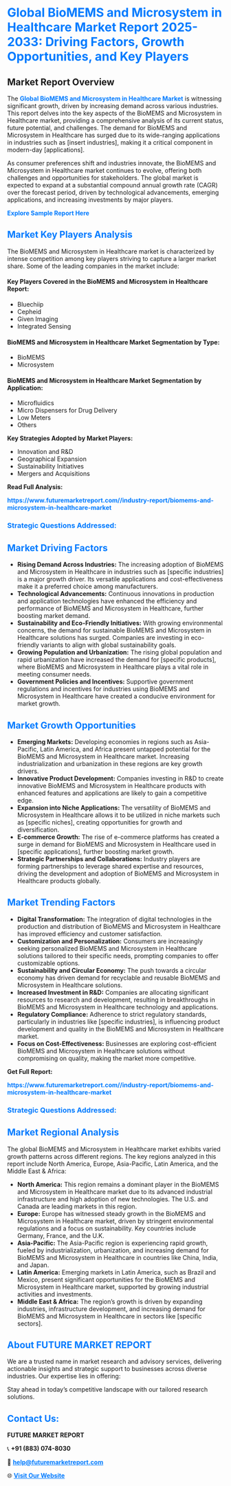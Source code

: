<h1 style="color: #007BFF;">Global BioMEMS and Microsystem in Healthcare Market Report 2025-2033: Driving Factors, Growth Opportunities, and Key Players</h1>

<section id="overview">
<h2>Market Report Overview</h2>
<p>The <a href="https://www.futuremarketreport.com//industry-report/biomems-and-microsystem-in-healthcare-market" style="color: #007BFF; text-decoration: none;"><strong>Global BioMEMS and Microsystem in Healthcare Market</strong></a> is witnessing significant growth, driven by increasing demand across various industries. This report delves into the key aspects of the BioMEMS and Microsystem in Healthcare market, providing a comprehensive analysis of its current status, future potential, and challenges. The demand for BioMEMS and Microsystem in Healthcare has surged due to its wide-ranging applications in industries such as [insert industries], making it a critical component in modern-day [applications].</p>
<p>As consumer preferences shift and industries innovate, the BioMEMS and Microsystem in Healthcare market continues to evolve, offering both challenges and opportunities for stakeholders. The global market is expected to expand at a substantial compound annual growth rate (CAGR) over the forecast period, driven by technological advancements, emerging applications, and increasing investments by major players.</p>
</section>

<section id="overview">
<p><a href="https://www.futuremarketreport.com//request-sample/reportId=64155" style="color: #007BFF; text-decoration: none;"><strong>Explore Sample Report Here</strong></a></p>
</section>

<section id="key-players">
<h2 style="color: #007BFF;">Market Key Players Analysis</h2>
<p>The BioMEMS and Microsystem in Healthcare market is characterized by intense competition among key players striving to capture a larger market share. Some of the leading companies in the market include:</p>
<h4>Key Players Covered in the BioMEMS and Microsystem in Healthcare Report:</h4>
<ul><li>Bluechiip</li><li>Cepheid</li><li>Given Imaging</li><li>Integrated Sensing</li></ul>
<h4>BioMEMS and Microsystem in Healthcare Market Segmentation by Type:</h4>
<ul><li>BioMEMS</li><li>Microsystem</li></ul>

<h4>BioMEMS and Microsystem in Healthcare Market Segmentation by Application:</h4>
<ul><li>Microfluidics</li><li>Micro Dispensers for Drug Delivery</li><li>Low Meters</li><li>Others</li></ul>
<p><strong>Key Strategies Adopted by Market Players:</strong></p>
<ul>
<li>Innovation and R&D</li>
<li>Geographical Expansion</li>
<li>Sustainability Initiatives</li>
<li>Mergers and Acquisitions</li>
</ul>
</section>

<section>
<p><strong>Read Full Analysis: </strong></p><a href="https://www.futuremarketreport.com//industry-report/biomems-and-microsystem-in-healthcare-market" style="color: #007BFF; text-decoration: none;"><strong>https://www.futuremarketreport.com//industry-report/biomems-and-microsystem-in-healthcare-market</strong></a>
<h3 style="color: #007BFF;">Strategic Questions Addressed:</h3>
</section>

<section id="driving-factors">
<h2 style="color: #007BFF;">Market Driving Factors</h2>
<ul>
<li><strong>Rising Demand Across Industries:</strong> The increasing adoption of BioMEMS and Microsystem in Healthcare in industries such as [specific industries] is a major growth driver. Its versatile applications and cost-effectiveness make it a preferred choice among manufacturers.</li>
<li><strong>Technological Advancements:</strong> Continuous innovations in production and application technologies have enhanced the efficiency and performance of BioMEMS and Microsystem in Healthcare, further boosting market demand.</li>
<li><strong>Sustainability and Eco-Friendly Initiatives:</strong> With growing environmental concerns, the demand for sustainable BioMEMS and Microsystem in Healthcare solutions has surged. Companies are investing in eco-friendly variants to align with global sustainability goals.</li>
<li><strong>Growing Population and Urbanization:</strong> The rising global population and rapid urbanization have increased the demand for [specific products], where BioMEMS and Microsystem in Healthcare plays a vital role in meeting consumer needs.</li>
<li><strong>Government Policies and Incentives:</strong> Supportive government regulations and incentives for industries using BioMEMS and Microsystem in Healthcare have created a conducive environment for market growth.</li>
</ul>
</section>

<section id="growth-opportunities">
<h2 style="color: #007BFF;">Market Growth Opportunities</h2>
<ul>
<li><strong>Emerging Markets:</strong> Developing economies in regions such as Asia-Pacific, Latin America, and Africa present untapped potential for the BioMEMS and Microsystem in Healthcare market. Increasing industrialization and urbanization in these regions are key growth drivers.</li>
<li><strong>Innovative Product Development:</strong> Companies investing in R&D to create innovative BioMEMS and Microsystem in Healthcare products with enhanced features and applications are likely to gain a competitive edge.</li>
<li><strong>Expansion into Niche Applications:</strong> The versatility of BioMEMS and Microsystem in Healthcare allows it to be utilized in niche markets such as [specific niches], creating opportunities for growth and diversification.</li>
<li><strong>E-commerce Growth:</strong> The rise of e-commerce platforms has created a surge in demand for BioMEMS and Microsystem in Healthcare used in [specific applications], further boosting market growth.</li>
<li><strong>Strategic Partnerships and Collaborations:</strong> Industry players are forming partnerships to leverage shared expertise and resources, driving the development and adoption of BioMEMS and Microsystem in Healthcare products globally.</li>
</ul>
</section>

<section id="trending-factors">
<h2 style="color: #007BFF;">Market Trending Factors</h2>
<ul>
<li><strong>Digital Transformation:</strong> The integration of digital technologies in the production and distribution of BioMEMS and Microsystem in Healthcare has improved efficiency and customer satisfaction.</li>
<li><strong>Customization and Personalization:</strong> Consumers are increasingly seeking personalized BioMEMS and Microsystem in Healthcare solutions tailored to their specific needs, prompting companies to offer customizable options.</li>
<li><strong>Sustainability and Circular Economy:</strong> The push towards a circular economy has driven demand for recyclable and reusable BioMEMS and Microsystem in Healthcare solutions.</li>
<li><strong>Increased Investment in R&D:</strong> Companies are allocating significant resources to research and development, resulting in breakthroughs in BioMEMS and Microsystem in Healthcare technology and applications.</li>
<li><strong>Regulatory Compliance:</strong> Adherence to strict regulatory standards, particularly in industries like [specific industries], is influencing product development and quality in the BioMEMS and Microsystem in Healthcare market.</li>
<li><strong>Focus on Cost-Effectiveness:</strong> Businesses are exploring cost-efficient BioMEMS and Microsystem in Healthcare solutions without compromising on quality, making the market more competitive.</li>
</ul>
</section>

<section>
<p><strong>Get Full Report: </strong></p><a href="https://www.futuremarketreport.com//industry-report/biomems-and-microsystem-in-healthcare-market" style="color: #007BFF; text-decoration: none;"><strong>https://www.futuremarketreport.com//industry-report/biomems-and-microsystem-in-healthcare-market</strong></a>
<h3 style="color: #007BFF;">Strategic Questions Addressed:</h3>
</section>


<section id="regional-analysis">
<h2 style="color: #007BFF;">Market Regional Analysis</h2>
<p>The global BioMEMS and Microsystem in Healthcare market exhibits varied growth patterns across different regions. The key regions analyzed in this report include North America, Europe, Asia-Pacific, Latin America, and the Middle East & Africa:</p>
<ul>
<li><strong>North America:</strong> This region remains a dominant player in the BioMEMS and Microsystem in Healthcare market due to its advanced industrial infrastructure and high adoption of new technologies. The U.S. and Canada are leading markets in this region.</li>
<li><strong>Europe:</strong> Europe has witnessed steady growth in the BioMEMS and Microsystem in Healthcare market, driven by stringent environmental regulations and a focus on sustainability. Key countries include Germany, France, and the U.K.</li>
<li><strong>Asia-Pacific:</strong> The Asia-Pacific region is experiencing rapid growth, fueled by industrialization, urbanization, and increasing demand for BioMEMS and Microsystem in Healthcare in countries like China, India, and Japan.</li>
<li><strong>Latin America:</strong> Emerging markets in Latin America, such as Brazil and Mexico, present significant opportunities for the BioMEMS and Microsystem in Healthcare market, supported by growing industrial activities and investments.</li>
<li><strong>Middle East & Africa:</strong> The region’s growth is driven by expanding industries, infrastructure development, and increasing demand for BioMEMS and Microsystem in Healthcare in sectors like [specific sectors].</li>
</ul>
</section>

<footer>
<h2 style="color: #007BFF;">About FUTURE MARKET REPORT</h2>
<p>We are a trusted name in market research and advisory services, delivering actionable insights and strategic support to businesses across diverse industries. Our expertise lies in offering:</p>

<p>Stay ahead in today’s competitive landscape with our tailored research solutions.</p>

<h2 style="color: #007BFF;">Contact Us:</h2>
<p><strong>FUTURE MARKET REPORT</strong></p>
<p>📞 <strong>+91 (883) 074-8030</strong></p>
<p>📧 <strong><a href="mailto:help@futuremarketreport.com" style="color: #007BFF;">help@futuremarketreport.com</a></strong></p>
<p>🌐 <strong><a href="https://www.futuremarketreport.com/" style="color: #007BFF;">Visit Our Website</a></strong></p>
</footer>